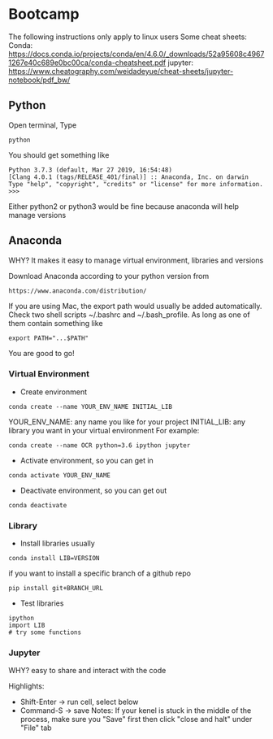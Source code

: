 # Bootcamp

The following instructions only apply to linux users
Some cheat sheets:
Conda: https://docs.conda.io/projects/conda/en/4.6.0/_downloads/52a95608c49671267e40c689e0bc00ca/conda-cheatsheet.pdf
jupyter: https://www.cheatography.com/weidadeyue/cheat-sheets/jupyter-notebook/pdf_bw/

## Python
Open terminal, Type
```
python
```
You should get something like
```
Python 3.7.3 (default, Mar 27 2019, 16:54:48) 
[Clang 4.0.1 (tags/RELEASE_401/final)] :: Anaconda, Inc. on darwin
Type "help", "copyright", "credits" or "license" for more information.
>>> 
```
Either python2 or python3 would be fine because anaconda will help manage versions

## Anaconda

WHY? It makes it easy to manage virtual environment, libraries and versions

Download Anaconda according to your python version from 
```
https://www.anaconda.com/distribution/
```
If you are using Mac, the export path would usually be added automatically. Check two shell scripts ~/.bashrc and ~/.bash_profile. As long as one of them contain something like
```
export PATH="...$PATH"
```
You are good to go!

### Virtual Environment
- Create environment
```
conda create --name YOUR_ENV_NAME INITIAL_LIB
```
YOUR_ENV_NAME: any name you like for your project
INITIAL_LIB: any library you want in your virtual environment
For example:
```
conda create --name OCR python=3.6 ipython jupyter
```
- Activate environment, so you can get in
```
conda activate YOUR_ENV_NAME
```
- Deactivate environment, so you can get out
```
conda deactivate
```

### Library
- Install libraries
usually
```
conda install LIB=VERSION
```
if you want to install a specific branch of a github repo
```
pip install git+BRANCH_URL
```
- Test libraries
```
ipython
import LIB
# try some functions
```

### Jupyter
WHY? easy to share and interact with the code

Highlights:
- Shift-Enter -> run cell, select below
- Command-S -> save
Notes:
If your kenel is stuck in the middle of the process, make sure you "Save" first then click "close and halt" under "File" tab
